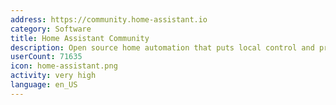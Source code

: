 ```yaml
---
address: https://community.home-assistant.io
category: Software
title: Home Assistant Community
description: Open source home automation that puts local control and privacy first.
userCount: 71635
icon: home-assistant.png
activity: very high
language: en_US
---
```

